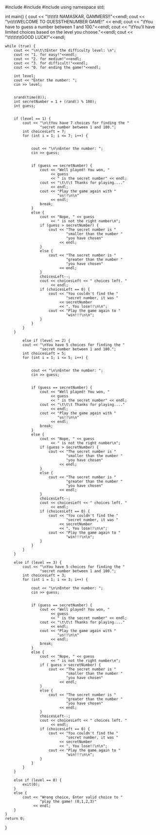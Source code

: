 #include <cstdlib>
#include <ctime>
#include <iostream>
using namespace std;

int main()
{
    cout << "\t\t\t\t NAMASKAR, GAMMERS!!"<<endl;
    cout << "\n\t\tWELCOME TO GUESSTHENUMBER GAME!"
         << endl;
    cout << "\tYou have to guess a number between 1 and 100."<<endl;
    cout << "\tYou'll have limited choices based on the level you choose."<<endl; 
    cout << "\t\t\t\t\tGOOD LUCK!"<<endl;
         

    while (true) {
        cout << "\n\t\tEnter the difficulty level: \n";
        cout << "1. for easy!"<<endl;
        cout << "2. for medium!"<<endl;
        cout << "3. for difficult!"<<endl;
        cout << "0. for ending the game!"<<endl;

        int level;
        cout << "Enter the number: ";
        cin >> level;

     
        srand(time(0));
        int secretNumber = 1 + (rand() % 100);
        int guess;


        if (level == 1) {
            cout << "\n\tYou have 7 choices for finding the "
                    "secret number between 1 and 100.";
            int choicesLeft = 7;
            for (int i = 1; i <= 7; i++) {


                cout << "\n\nEnter the number: ";
                cin >> guess;


                if (guess == secretNumber) {
                    cout << "Well played! You won, "
                         << guess
                         << " is the secret number" << endl;
                    cout << "\t\t\t Thanks for playing...."
                         << endl;
                    cout << "Play the game again with "
                            "us!!\n\n"
                         << endl;
                    break;
                }
                else {
                    cout << "Nope, " << guess
                         << " is not the right number\n";
                    if (guess > secretNumber) {
                        cout << "The secret number is "
                                "smaller than the number "
                                "you have chosen"
                             << endl;
                    }
                    else {
                        cout << "The secret number is "
                                "greater than the number "
                                "you have chosen"
                             << endl;
                    }
                    choicesLeft--;
                    cout << choicesLeft << " choices left. "
                         << endl;
                    if (choicesLeft == 0) {
                        cout << "You couldn't find the "
                                "secret number, it was "
                             << secretNumber
                             << ", You lose!!\n\n";
                        cout << "Play the game again to "
                                "win!!!\n\n";
                    }
                }
            }
        }

            else if (level == 2) {
            cout << "\nYou have 5 choices for finding the "
                    "secret number between 1 and 100.";
            int choicesLeft = 5;
            for (int i = 1; i <= 5; i++) {

            
                cout << "\n\nEnter the number: ";
                cin >> guess;

              
                if (guess == secretNumber) {
                    cout << "Well played! You won, "
                         << guess
                         << " is the secret number" << endl;
                    cout << "\t\t\t Thanks for playing...."
                         << endl;
                    cout << "Play the game again with "
                            "us!!\n\n"
                         << endl;
                    break;
                }
                else {
                    cout << "Nope, " << guess
                         << " is not the right number\n";
                    if (guess > secretNumber) {
                        cout << "The secret number is "
                                "smaller than the number "
                                "you have chosen"
                             << endl;
                    }
                    else {
                        cout << "The secret number is "
                                "greater than the number "
                                "you have chosen"
                             << endl;
                    }
                    choicesLeft--;
                    cout << choicesLeft << " choices left. "
                         << endl;
                    if (choicesLeft == 0) {
                        cout << "You couldn't find the "
                                "secret number, it was "
                             << secretNumber
                             << ", You lose!!\n\n";
                        cout << "Play the game again to "
                                "win!!!\n\n";
                    }
                }
            }
        }
    
        else if (level == 3) {
            cout << "\nYou have 5 choices for finding the "
                    "secret number between 1 and 100.";
            int choicesLeft = 3;
            for (int i = 1; i <= 3; i++) {

                cout << "\n\nEnter the number: ";
                cin >> guess;

               
                if (guess == secretNumber) {
                    cout << "Well played! You won, "
                         << guess
                         << " is the secret number" << endl;
                    cout << "\t\t\t Thanks for playing...."
                         << endl;
                    cout << "Play the game again with "
                            "us!!\n\n"
                         << endl;
                    break;
                }
                else {
                    cout << "Nope, " << guess
                         << " is not the right number\n";
                    if ( guess > secretNumber) {
                        cout << "The secret number is "
                                "smaller than the number "
                                "you have chosen"
                             << endl;
                    }
                    else {
                        cout << "The secret number is "
                                "greater than the number "
                                "you have chosen"
                             << endl;
                    }
                    choicesLeft--;
                    cout << choicesLeft << " choices left. "
                         << endl;
                    if (choicesLeft == 0) {
                        cout << "You couldn't find the "
                                "secret number, it was "
                             << secretNumber
                             << ", You lose!!\n\n";
                        cout << "Play the game again to "
                                "win!!!\n\n";
                    }
                }
            }
        }

        else if (level == 0) {
            exit(0);
        }
        else {
            cout << "Wrong choice, Enter valid choice to "
                    "play the game! (0,1,2,3)"
                 << endl;
        }
    }
    return 0;
}
